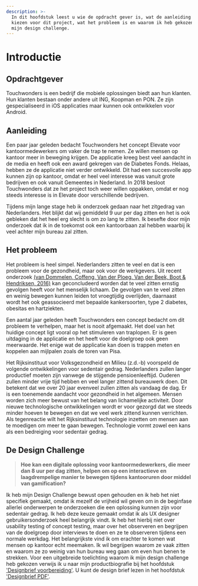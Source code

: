 ```yaml
---
description: >-
  In dit hoofdstuk leest u wie de opdracht gever is, wat de aanleiding is om te
  kiezen voor dit project, wat het probleem is en waarom ik heb gekozen voor
  mijn design challenge.
---
```


# Introductie

## Opdrachtgever

Touchwonders is een bedrijf die mobiele oplossingen biedt aan hun klanten. Hun klanten bestaan onder andere uit ING, Koopman en PON. Ze zijn gespecialiseerd in iOS applicaties maar kunnen ook ontwikkelen voor Android. 

## Aanleiding

Een paar jaar geleden bedacht Touchwonders het concept Elevate voor kantoormedewerkers om vaker de trap te nemen. Ze willen mensen op kantoor meer in beweging krijgen. De applicatie kreeg best veel aandacht in de media en heeft ook een award gekregen van de Diabetes Fonds. Helaas, hebben ze de applicatie niet verder ontwikkeld. Dit had een succesvolle app kunnen zijn op kantoor, omdat er heel veel interesse was vanuit grote bedrijven en ook vanuit Gemeentes in Nederland. In 2018 besloot Touchwonders dat ze het project toch weer willen oppakken, omdat er nog steeds interesse is in Elevate door verschillende bedrijven. 

Tijdens mijn lange stage heb ik onderzoek gedaan naar het zitgedrag van Nederlanders. Het blijkt dat wij gemiddeld 9 uur per dag zitten en het is ook gebleken dat het heel erg slecht is om zo lang te zitten. Ik besefte door mijn onderzoek dat ik in de toekomst ook een kantoorbaan zal hebben waarbij ik veel achter mijn bureau zal zitten. 

## Het probleem

Het probleem is heel simpel. Nederlanders zitten te veel en dat is een probleem voor de gezondheid, maar ook voor de werkgevers. Uit recent onderzoek [\(van Dommelen, Coffeng, Van der Ploeg, Van der Beek, Boot & Hendriksen, 2016\)](https://app.gitbook.com/@s-sontoidjojo/s/productbiografie/designbrief/literatuur-onderzoek/gezondheid-onderzoek/gezondheid) kan geconcludeerd worden dat te veel zitten ernstig gevolgen heeft voor het menselijk lichaam. De gevolgen van te veel zitten en weinig bewegen kunnen leiden tot vroegtijdig overlijden, daarnaast wordt het ook geassocieerd met bepaalde kankersoorten, type 2 diabetes, obesitas en hartziekten. 

Een aantal jaar geleden heeft Touchwonders een concept bedacht om dit probleem te verhelpen, maar het is nooit afgemaakt. Het doel van het huidige concept ligt vooral op het stimuleren van traplopen. Er is geen uitdaging in de applicatie en het heeft voor de doelgroep ook geen meerwaarde. Het enige wat de applicatie kan doen is trappen meten en koppelen aan mijlpalen zoals de toren van Pisa. 

Het Rijksinstituut voor Volksgezondheid en Milieu \(z.d.-b\) voorspeld de volgende ontwikkelingen voor sedentair gedrag. Nederlanders zullen langer productief moeten zijn vanwege de stijgende pensioenleeftijd. Ouderen zullen minder vrije tijd hebben en veel langer zittend bureauwerk doen. Dit betekent dat we over 20 jaar evenveel zullen zitten als vandaag de dag. Er is een toenemende aandacht voor gezondheid in het algemeen. Mensen worden zich meer bewust van het belang van lichamelijke activiteit. Door nieuwe technologische ontwikkelingen wordt er voor gezorgd dat we steeds minder hoeven te bewegen en dat we veel werk zittend kunnen verrichten. Als tegenreactie wilt het Rijksinstituut technologie inzetten om mensen aan te moedigen om meer te gaan bewegen. Technologie vormt zowel een kans als een bedreiging voor sedentair gedrag. 



## De Design Challenge 

> **Hoe kan een digitale oplossing voor kantoormedewerkers, die meer dan 8 uur per dag zitten, helpen om op een interactieve en laagdrempelige manier te bewegen tijdens kantooruren door middel van gamification?**

Ik heb mijn Design Challenge bewust open gehouden en ik heb het niet specifiek gemaakt, omdat ik mezelf de vrijheid wil geven om in de beginfase allerlei onderwerpen te onderzoeken die een oplossing kunnen zijn voor sedentair gedrag. Ik heb deze keuze gemaakt omdat ik als UX designer gebruikersonderzoek heel belangrijk vindt. Ik heb het hierbij niet over usability testing of concept testing, maar over het observeren en begrijpen van de doelgroep door interviews te doen en ze te observeren tijdens een normale werkdag. Het belangrijkste vind ik om erachter te komen wat mensen op kantoor echt meemaken. Ik wil begrijpen waarom ze vaak zitten en waarom ze zo weinig van hun bureau weg gaan om even hun benen te strekken. Voor een uitgebreide toelichting waarom ik mijn design challenge heb gekozen verwijs ik u naar mijn productbiografie bij het hoofdstuk ['Designbrief voorbereiding'](https://app.gitbook.com/@s-sontoidjojo/s/productbiografie/designbrief/designbrief-voorbereiding). U kunt de design brief lezen in het hoofdstuk ['Designbrief PDF'](https://app.gitbook.com/@s-sontoidjojo/s/productbiografie/designbrief/designbrief-pdf).



